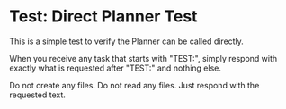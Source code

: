 # Test: Direct Planner Test

This is a simple test to verify the Planner can be called directly.

When you receive any task that starts with "TEST:", simply respond with exactly what is requested after "TEST:" and nothing else.

Do not create any files. Do not read any files. Just respond with the requested text.